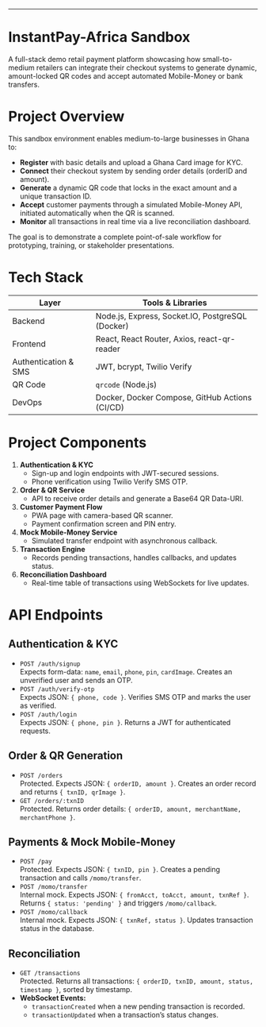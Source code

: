 ---

# InstantPay-Africa Sandbox

A full-stack demo retail payment platform showcasing how small-to-medium retailers can integrate their checkout systems to generate dynamic, amount-locked QR codes and accept automated Mobile-Money or bank transfers.

# Project Overview

This sandbox environment enables medium-to-large businesses in Ghana to:

- **Register** with basic details and upload a Ghana Card image for KYC.
- **Connect** their checkout system by sending order details (orderID and amount).
- **Generate** a dynamic QR code that locks in the exact amount and a unique transaction ID.
- **Accept** customer payments through a simulated Mobile-Money API, initiated automatically when the QR is scanned.
- **Monitor** all transactions in real time via a live reconciliation dashboard.

The goal is to demonstrate a complete point-of-sale workflow for prototyping, training, or stakeholder presentations.

# Tech Stack

| Layer                | Tools & Libraries                                |
| -------------------- | ------------------------------------------------ |
| Backend              | Node.js, Express, Socket.IO, PostgreSQL (Docker) |
| Frontend             | React, React Router, Axios, react-qr-reader      |
| Authentication & SMS | JWT, bcrypt, Twilio Verify                       |
| QR Code              | `qrcode` (Node.js)                               |
| DevOps               | Docker, Docker Compose, GitHub Actions (CI/CD)   |

# Project Components

1. **Authentication & KYC**
   - Sign-up and login endpoints with JWT-secured sessions.
   - Phone verification using Twilio Verify SMS OTP.
2. **Order & QR Service**
   - API to receive order details and generate a Base64 QR Data-URI.
3. **Customer Payment Flow**
   - PWA page with camera-based QR scanner.
   - Payment confirmation screen and PIN entry.
4. **Mock Mobile-Money Service**
   - Simulated transfer endpoint with asynchronous callback.
5. **Transaction Engine**
   - Records pending transactions, handles callbacks, and updates status.
6. **Reconciliation Dashboard**
   - Real-time table of transactions using WebSockets for live updates.

# API Endpoints

## Authentication & KYC

- `POST /auth/signup`\
  Expects form-data: `name`, `email`, `phone`, `pin`, `cardImage`. Creates an unverified user and sends an OTP.
- `POST /auth/verify-otp`\
  Expects JSON: `{ phone, code }`. Verifies SMS OTP and marks the user as verified.
- `POST /auth/login`\
  Expects JSON: `{ phone, pin }`. Returns a JWT for authenticated requests.

## Order & QR Generation

- `POST /orders`\
  Protected. Expects JSON: `{ orderID, amount }`. Creates an order record and returns `{ txnID, qrImage }`.
- `GET /orders/:txnID`\
  Protected. Returns order details: `{ orderID, amount, merchantName, merchantPhone }`.

## Payments & Mock Mobile-Money

- `POST /pay`\
  Protected. Expects JSON: `{ txnID, pin }`. Creates a pending transaction and calls `/momo/transfer`.
- `POST /momo/transfer`\
  Internal mock. Expects JSON: `{ fromAcct, toAcct, amount, txnRef }`. Returns `{ status: 'pending' }` and triggers `/momo/callback`.
- `POST /momo/callback`\
  Internal mock. Expects JSON: `{ txnRef, status }`. Updates transaction status in the database.

## Reconciliation

- `GET /transactions`\
  Protected. Returns all transactions: `{ orderID, txnID, amount, status, timestamp }`, sorted by timestamp.
- **WebSocket Events:**
  - `transactionCreated` when a new pending transaction is recorded.
  - `transactionUpdated` when a transaction’s status changes.
